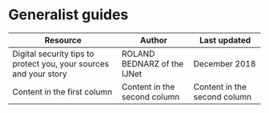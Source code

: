 # Generalist guides
Resource | Author | Last updated 
------------ | ------------- | -------------
Digital security tips to protect you, your sources and your story | ROLAND BEDNARZ of the IJNet | December 2018
Content in the first column | Content in the second column | Content in the second column
